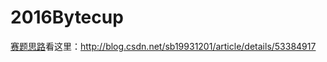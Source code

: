 # 2016Bytecup
[赛题思路](http://blog.csdn.net/sb19931201/article/details/53384917)看这里：http://blog.csdn.net/sb19931201/article/details/53384917
